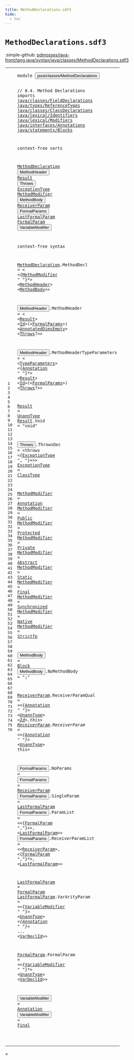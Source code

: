 ```yaml
---
title: MethodDeclarations.sdf3
hide:
  - toc
---
```


# `MethodDeclarations.sdf3`

:simple-github: [pdmosses/java-front/lang.java/syntax/java/classes/MethodDeclarations.sdf3]

[pdmosses/java-front/lang.java/syntax/java/classes/MethodDeclarations.sdf3]: https://github.com/pdmosses/java-front/blob/master/lang.java/syntax/java/classes/MethodDeclarations.sdf3 "The source file on GitHub"

<div class="sdf3"><table class="highlighttable"><tbody><tr><td class="linenos"><div class="linenodiv"><pre><span></span>1
2
3
4
5
6
7
8
9
10
11
12
13
14
15
16
17
18
19
20
21
22
23
24
25
26
27
28
29
30
31
32
33
34
35
36
37
38
39
40
41
42
43
44
45
46
47
48
49
50
51
52
53
54
55
56
57
58
59
60
61
62
63
64
65
66
67
68
69
70
71
72
73
74
75
76
</pre></div></td>
<td class="code"><pre><code><span class="keyword">module</span> <button class="modal-open" id="java/classes/MethodDeclarations_1_8" title="Multi-file references" data-urls="../ClassDeclarations.sdf3/#java/classes/MethodDeclarations_11_3 line 11; ../ConstructorDeclarations.sdf3/#java/classes/MethodDeclarations_9_3 line 9; ../Main.sdf3/#java/classes/MethodDeclarations_8_3 line 8; ../../expressions/LambdaExpressions.sdf3/#java/classes/MethodDeclarations_8_3 line 8; ../../interfaces/InterfaceMethodDeclarations.sdf3/#java/classes/MethodDeclarations_7_3 line 7; ../../statements/LocalVariableDeclarations.sdf3/#java/classes/MethodDeclarations_7_3 line 7; ../../statements/Statements.sdf3/#java/classes/MethodDeclarations_7_3 line 7">java/classes/MethodDeclarations</button>

<span class="layout">// 8.4. Method Declarations</span>
<span class="keyword">imports</span>
  <a href="../FieldDeclarations.sdf3/#java/classes/FieldDeclarations_1_8" id="java/classes/FieldDeclarations_5_3" title="Defined at ../FieldDeclarations.sdf3 line 1">java/classes/FieldDeclarations</a>
  <a href="../../types/ReferenceTypes.sdf3/#java/types/ReferenceTypes_1_8" id="java/types/ReferenceTypes_6_3" title="Defined at ../../types/ReferenceTypes.sdf3 line 1">java/types/ReferenceTypes</a>
  <a href="../ClassDeclarations.sdf3/#java/classes/ClassDeclarations_1_8" id="java/classes/ClassDeclarations_7_3" title="Defined at ../ClassDeclarations.sdf3 line 1">java/classes/ClassDeclarations</a>
  <a href="../../lexical/Identifiers.sdf3/#java/lexical/Identifiers_1_8" id="java/lexical/Identifiers_8_3" title="Defined at ../../lexical/Identifiers.sdf3 line 1">java/lexical/Identifiers</a>
  <a href="../../lexical/Modifiers.sdf3/#java/lexical/Modifiers_1_8" id="java/lexical/Modifiers_9_3" title="Defined at ../../lexical/Modifiers.sdf3 line 1">java/lexical/Modifiers</a>
  <a href="../../interfaces/Annotations.sdf3/#java/interfaces/Annotations_1_8" id="java/interfaces/Annotations_10_3" title="Defined at ../../interfaces/Annotations.sdf3 line 1">java/interfaces/Annotations</a>
  <a href="../../statements/Blocks.sdf3/#java/statements/Blocks_1_8" id="java/statements/Blocks_11_3" title="Defined at ../../statements/Blocks.sdf3 line 1">java/statements/Blocks</a>

<span class="keyword">context-free sorts</span>

  <a href="../ClassDeclarations.sdf3/#MethodDeclaration_64_28" id="MethodDeclaration_15_3" title="Referenced at ../ClassDeclarations.sdf3 line 64">MethodDeclaration</a>
  <button class="modal-open" id="MethodHeader_16_3" title="Multi-file references" data-urls="#MethodHeader_31_28 line 31; ../../interfaces/InterfaceMethodDeclarations.sdf3/#MethodHeader_18_37 line 18">MethodHeader</button>
  <a href="#Result_34_4" id="Result_17_3" title="Referenced at line 34, 37">Result</a>
  <button class="modal-open" id="Throws_18_3" title="Multi-file references" data-urls="#Throws_34_55 line 34, 37; ../ConstructorDeclarations.sdf3/#Throws_25_72 line 25">Throws</button>
  <a href="#ExceptionType_42_32" id="ExceptionType_19_3" title="Referenced at line 42">ExceptionType</a>
  <a href="#MethodModifier_31_5" id="MethodModifier_20_3" title="Referenced at line 31">MethodModifier</a>
  <button class="modal-open" id="MethodBody_21_3" title="Multi-file references" data-urls="#MethodBody_31_43 line 31; ../../interfaces/InterfaceMethodDeclarations.sdf3/#MethodBody_18_52 line 18">MethodBody</button>
  <a href="#ReceiverParam_63_36" id="ReceiverParam_22_3" title="Referenced at line 63, 66">ReceiverParam</a>
  <button class="modal-open" id="FormalParams_23_3" title="Multi-file references" data-urls="#FormalParams_34_18 line 34, 37; ../ConstructorDeclarations.sdf3/#FormalParams_25_56 line 25; ../../expressions/LambdaExpressions.sdf3/#FormalParams_20_45 line 20">FormalParams</button>
  <a href="#LastFormalParam_64_36" id="LastFormalParam_24_3" title="Referenced at line 64, 65, 66">LastFormalParam</a>
  <a href="#FormalParam_65_39" id="FormalParam_25_3" title="Referenced at line 65, 66, 68">FormalParam</a>
  <button class="modal-open" id="VariableModifier_26_3" title="Multi-file references" data-urls="#VariableModifier_69_38 line 69, 71; ../../statements/LocalVariableDeclarations.sdf3/#VariableModifier_19_5 line 19; ../../statements/Statements.sdf3/#VariableModifier_42_30 line 42, 45, 106, 128">VariableModifier</button>

<span class="keyword">context-free syntax</span>
  
  <a href="../ClassDeclarations.sdf3/#MethodDeclaration_64_28" id="MethodDeclaration_30_3" title="Referenced at ../ClassDeclarations.sdf3 line 64">MethodDeclaration</a>.<span class="cons_Constructor"><span id="MethodDecl_30_21" title="Not referenced">MethodDecl</span></span> = &lt;
  &lt;{<a href="#MethodModifier_20_3" id="MethodModifier_31_5" title="Defined at line 20, 45, 46, 47, 48, 49, 50, 51, 52, 53, 54">MethodModifier</a> <span class="cons_Lit">" "</span>}*&gt; &lt;<a href="#MethodHeader_16_3" id="MethodHeader_31_28" title="Defined at line 16, 33, 36">MethodHeader</a>&gt; &lt;<a href="#MethodBody_21_3" id="MethodBody_31_43" title="Defined at line 21, 56, 57">MethodBody</a>&gt;&gt;
  
  <button class="modal-open" id="MethodHeader_33_3" title="Multi-file references" data-urls="#MethodHeader_31_28 line 31; ../../interfaces/InterfaceMethodDeclarations.sdf3/#MethodHeader_18_37 line 18">MethodHeader</button>.<span class="cons_Constructor"><span id="MethodHeader_33_16" title="Not referenced">MethodHeader</span></span> = &lt;
  &lt;<a href="#Result_17_3" id="Result_34_4" title="Defined at line 17, 39, 40">Result</a>&gt; &lt;<a href="../../lexical/Identifiers.sdf3/#Id_15_3" id="Id_34_13" title="Defined at ../../lexical/Identifiers.sdf3 line 15, 23">Id</a>&gt;<span class="cons_String">(</span>&lt;<a href="#FormalParams_23_3" id="FormalParams_34_18" title="Defined at line 23, 62, 63, 64, 65, 66">FormalParams</a>&gt;<span class="cons_String">)</span> &lt;<a href="../../types/ReferenceTypes.sdf3/#AnnotatedDimsEmpty_18_3" id="AnnotatedDimsEmpty_34_34" title="Defined at ../../types/ReferenceTypes.sdf3 line 18, 40">AnnotatedDimsEmpty</a>&gt; &lt;<a href="#Throws_18_3" id="Throws_34_55" title="Defined at line 18, 42">Throws</a>?&gt;&gt;
  
  <button class="modal-open" id="MethodHeader_36_3" title="Multi-file references" data-urls="#MethodHeader_31_28 line 31; ../../interfaces/InterfaceMethodDeclarations.sdf3/#MethodHeader_18_37 line 18">MethodHeader</button>.<span class="cons_Constructor"><span id="MethodHeaderTypeParameters_36_16" title="Not referenced">MethodHeaderTypeParameters</span></span> = &lt;
  &lt;<a href="../ClassDeclarations.sdf3/#TypeParameters_25_3" id="TypeParameters_37_4" title="Defined at ../ClassDeclarations.sdf3 line 25, 50">TypeParameters</a>&gt; &lt;{<a href="../../interfaces/Annotations.sdf3/#Annotation_12_3" id="Annotation_37_22" title="Defined at ../../interfaces/Annotations.sdf3 line 12, 19, 20, 21">Annotation</a> <span class="cons_Lit">" "</span>}*&gt; &lt;<a href="#Result_17_3" id="Result_37_41" title="Defined at line 17, 39, 40">Result</a>&gt; &lt;<a href="../../lexical/Identifiers.sdf3/#Id_15_3" id="Id_37_50" title="Defined at ../../lexical/Identifiers.sdf3 line 15, 23">Id</a>&gt;<span class="cons_String">(</span>&lt;<a href="#FormalParams_23_3" id="FormalParams_37_55" title="Defined at line 23, 62, 63, 64, 65, 66">FormalParams</a>&gt;<span class="cons_String">)</span> &lt;<a href="#Throws_18_3" id="Throws_37_71" title="Defined at line 18, 42">Throws</a>?&gt;&gt;
  
  <a href="#Result_34_4" id="Result_39_3" title="Referenced at line 34, 37">Result</a> = <a href="../FieldDeclarations.sdf3/#UnannType_22_3" id="UnannType_39_12" title="Defined at ../FieldDeclarations.sdf3 line 22, 50, 51">UnannType</a>
  <a href="#Result_34_4" id="Result_40_3" title="Referenced at line 34, 37">Result</a>.<span class="cons_Constructor"><span id="Void_40_10" title="Not referenced">Void</span></span> = <span class="cons_Lit">"void"</span>
  
  <button class="modal-open" id="Throws_42_3" title="Multi-file references" data-urls="#Throws_34_55 line 34, 37; ../ConstructorDeclarations.sdf3/#Throws_25_72 line 25">Throws</button>.<span class="cons_Constructor"><span id="ThrowsDec_42_10" title="Not referenced">ThrowsDec</span></span> = &lt;<span class="cons_String">throws</span> &lt;{<a href="#ExceptionType_19_3" id="ExceptionType_42_32" title="Defined at line 19, 43">ExceptionType</a> <span class="cons_Lit">", "</span>}+&gt;&gt;
  <a href="#ExceptionType_42_32" id="ExceptionType_43_3" title="Referenced at line 42">ExceptionType</a>    = <a href="../../types/ReferenceTypes.sdf3/#ClassType_14_3" id="ClassType_43_22" title="Defined at ../../types/ReferenceTypes.sdf3 line 14, 26, 27">ClassType</a>
  
  <a href="#MethodModifier_31_5" id="MethodModifier_45_3" title="Referenced at line 31">MethodModifier</a> = <a href="../../interfaces/Annotations.sdf3/#Annotation_12_3" id="Annotation_45_20" title="Defined at ../../interfaces/Annotations.sdf3 line 12, 19, 20, 21">Annotation</a>
  <a href="#MethodModifier_31_5" id="MethodModifier_46_3" title="Referenced at line 31">MethodModifier</a> = <a href="../../lexical/Modifiers.sdf3/#Public_14_3" id="Public_46_20" title="Defined at ../../lexical/Modifiers.sdf3 line 14, 29">Public</a>
  <a href="#MethodModifier_31_5" id="MethodModifier_47_3" title="Referenced at line 31">MethodModifier</a> = <a href="../../lexical/Modifiers.sdf3/#Protected_13_3" id="Protected_47_20" title="Defined at ../../lexical/Modifiers.sdf3 line 13, 28">Protected</a>
  <a href="#MethodModifier_31_5" id="MethodModifier_48_3" title="Referenced at line 31">MethodModifier</a> = <a href="../../lexical/Modifiers.sdf3/#Private_12_3" id="Private_48_20" title="Defined at ../../lexical/Modifiers.sdf3 line 12, 27">Private</a>
  <a href="#MethodModifier_31_5" id="MethodModifier_49_3" title="Referenced at line 31">MethodModifier</a> = <a href="../../lexical/Modifiers.sdf3/#Abstract_8_3" id="Abstract_49_20" title="Defined at ../../lexical/Modifiers.sdf3 line 8, 23">Abstract</a>
  <a href="#MethodModifier_31_5" id="MethodModifier_50_3" title="Referenced at line 31">MethodModifier</a> = <a href="../../lexical/Modifiers.sdf3/#Static_15_3" id="Static_50_20" title="Defined at ../../lexical/Modifiers.sdf3 line 15, 30">Static</a>
  <a href="#MethodModifier_31_5" id="MethodModifier_51_3" title="Referenced at line 31">MethodModifier</a> = <a href="../../lexical/Modifiers.sdf3/#Final_10_3" id="Final_51_20" title="Defined at ../../lexical/Modifiers.sdf3 line 10, 25">Final</a>
  <a href="#MethodModifier_31_5" id="MethodModifier_52_3" title="Referenced at line 31">MethodModifier</a> = <a href="../../lexical/Modifiers.sdf3/#Synchronized_17_3" id="Synchronized_52_20" title="Defined at ../../lexical/Modifiers.sdf3 line 17, 34">Synchronized</a>
  <a href="#MethodModifier_31_5" id="MethodModifier_53_3" title="Referenced at line 31">MethodModifier</a> = <a href="../../lexical/Modifiers.sdf3/#Native_11_3" id="Native_53_20" title="Defined at ../../lexical/Modifiers.sdf3 line 11, 26">Native</a>
  <a href="#MethodModifier_31_5" id="MethodModifier_54_3" title="Referenced at line 31">MethodModifier</a> = <a href="../../lexical/Modifiers.sdf3/#Strictfp_16_3" id="Strictfp_54_20" title="Defined at ../../lexical/Modifiers.sdf3 line 16, 31">Strictfp</a>
  
  <button class="modal-open" id="MethodBody_56_3" title="Multi-file references" data-urls="#MethodBody_31_43 line 31; ../../interfaces/InterfaceMethodDeclarations.sdf3/#MethodBody_18_52 line 18">MethodBody</button>         = <a href="../../statements/Blocks.sdf3/#Block_12_3" id="Block_56_24" title="Defined at ../../statements/Blocks.sdf3 line 12, 17">Block</a>
  <button class="modal-open" id="MethodBody_57_3" title="Multi-file references" data-urls="#MethodBody_31_43 line 31; ../../interfaces/InterfaceMethodDeclarations.sdf3/#MethodBody_18_52 line 18">MethodBody</button>.<span class="cons_Constructor"><span id="NoMethodBody_57_14" title="Not referenced">NoMethodBody</span></span> = <span class="cons_Lit">";"</span>
  
  <a href="#ReceiverParam_63_36" id="ReceiverParam_59_3" title="Referenced at line 63, 66">ReceiverParam</a>.<span class="cons_Constructor"><span id="ReceiverParamQual_59_17" title="Not referenced">ReceiverParamQual</span></span> = &lt;&lt;{<a href="../../interfaces/Annotations.sdf3/#Annotation_12_3" id="Annotation_59_40" title="Defined at ../../interfaces/Annotations.sdf3 line 12, 19, 20, 21">Annotation</a> <span class="cons_Lit">" "</span>}*&gt; &lt;<a href="../FieldDeclarations.sdf3/#UnannType_22_3" id="UnannType_59_59" title="Defined at ../FieldDeclarations.sdf3 line 22, 50, 51">UnannType</a>&gt; &lt;<a href="../../lexical/Identifiers.sdf3/#Id_15_3" id="Id_59_71" title="Defined at ../../lexical/Identifiers.sdf3 line 15, 23">Id</a>&gt;<span class="cons_String">.this</span>&gt;
  <a href="#ReceiverParam_63_36" id="ReceiverParam_60_3" title="Referenced at line 63, 66">ReceiverParam</a>.<span class="cons_Constructor"><span id="ReceiverParam_60_17" title="Not referenced">ReceiverParam</span></span>     = &lt;&lt;{<a href="../../interfaces/Annotations.sdf3/#Annotation_12_3" id="Annotation_60_40" title="Defined at ../../interfaces/Annotations.sdf3 line 12, 19, 20, 21">Annotation</a> <span class="cons_Lit">" "</span>}*&gt; &lt;<a href="../FieldDeclarations.sdf3/#UnannType_22_3" id="UnannType_60_59" title="Defined at ../FieldDeclarations.sdf3 line 22, 50, 51">UnannType</a>&gt; <span class="cons_String">this</span>&gt;

  <button class="modal-open" id="FormalParams_62_3" title="Multi-file references" data-urls="#FormalParams_34_18 line 34, 37; ../ConstructorDeclarations.sdf3/#FormalParams_25_56 line 25; ../../expressions/LambdaExpressions.sdf3/#FormalParams_20_45 line 20">FormalParams</button>.<span class="cons_Constructor"><span id="NoParams_62_16" title="Not referenced">NoParams</span></span>          = 
  <button class="modal-open" id="FormalParams_63_3" title="Multi-file references" data-urls="#FormalParams_34_18 line 34, 37; ../ConstructorDeclarations.sdf3/#FormalParams_25_56 line 25; ../../expressions/LambdaExpressions.sdf3/#FormalParams_20_45 line 20">FormalParams</button>                   = <a href="#ReceiverParam_22_3" id="ReceiverParam_63_36" title="Defined at line 22, 59, 60">ReceiverParam</a>
  <button class="modal-open" id="FormalParams_64_3" title="Multi-file references" data-urls="#FormalParams_34_18 line 34, 37; ../ConstructorDeclarations.sdf3/#FormalParams_25_56 line 25; ../../expressions/LambdaExpressions.sdf3/#FormalParams_20_45 line 20">FormalParams</button>.<span class="cons_Constructor"><span id="SingleParam_64_16" title="Not referenced">SingleParam</span></span>       = <a href="#LastFormalParam_24_3" id="LastFormalParam_64_36" title="Defined at line 24, 68, 69">LastFormalParam</a>
  <button class="modal-open" id="FormalParams_65_3" title="Multi-file references" data-urls="#FormalParams_34_18 line 34, 37; ../ConstructorDeclarations.sdf3/#FormalParams_25_56 line 25; ../../expressions/LambdaExpressions.sdf3/#FormalParams_20_45 line 20">FormalParams</button>.<span class="cons_Constructor"><span id="ParamList_65_16" title="Not referenced">ParamList</span></span>         = &lt;&lt;{<a href="#FormalParam_25_3" id="FormalParam_65_39" title="Defined at line 25, 71">FormalParam</a> <span class="cons_Lit">","</span>}+&gt;<span class="cons_String">,</span> &lt;<a href="#LastFormalParam_24_3" id="LastFormalParam_65_60" title="Defined at line 24, 68, 69">LastFormalParam</a>&gt;&gt;
  <button class="modal-open" id="FormalParams_66_3" title="Multi-file references" data-urls="#FormalParams_34_18 line 34, 37; ../ConstructorDeclarations.sdf3/#FormalParams_25_56 line 25; ../../expressions/LambdaExpressions.sdf3/#FormalParams_20_45 line 20">FormalParams</button>.<span class="cons_Constructor"><span id="ReceiverParamList_66_16" title="Not referenced">ReceiverParamList</span></span> = &lt;&lt;<a href="#ReceiverParam_22_3" id="ReceiverParam_66_38" title="Defined at line 22, 59, 60">ReceiverParam</a>&gt;<span class="cons_String">,</span> &lt;{<a href="#FormalParam_25_3" id="FormalParam_66_56" title="Defined at line 25, 71">FormalParam</a> <span class="cons_Lit">","</span>}*&gt;<span class="cons_String">,</span> &lt;<a href="#LastFormalParam_24_3" id="LastFormalParam_66_77" title="Defined at line 24, 68, 69">LastFormalParam</a>&gt;&gt;
  
  <a href="#LastFormalParam_64_36" id="LastFormalParam_68_3" title="Referenced at line 64, 65, 66">LastFormalParam</a>        = <a href="#FormalParam_25_3" id="FormalParam_68_28" title="Defined at line 25, 71">FormalParam</a>
  <a href="#LastFormalParam_64_36" id="LastFormalParam_69_3" title="Referenced at line 64, 65, 66">LastFormalParam</a>.<span class="cons_Constructor"><span id="VarArityParam_69_19" title="Not referenced">VarArityParam</span></span> = &lt;&lt;{<a href="#VariableModifier_26_3" id="VariableModifier_69_38" title="Defined at line 26, 73, 74">VariableModifier</a> <span class="cons_Lit">" "</span>}*&gt; &lt;<a href="../FieldDeclarations.sdf3/#UnannType_22_3" id="UnannType_69_63" title="Defined at ../FieldDeclarations.sdf3 line 22, 50, 51">UnannType</a>&gt; &lt;{<a href="../../interfaces/Annotations.sdf3/#Annotation_12_3" id="Annotation_69_76" title="Defined at ../../interfaces/Annotations.sdf3 line 12, 19, 20, 21">Annotation</a> <span class="cons_Lit">" "</span>}*&gt; <span class="cons_String">...</span> &lt;<a href="../FieldDeclarations.sdf3/#VarDeclId_18_3" id="VarDeclId_69_99" title="Defined at ../FieldDeclarations.sdf3 line 18, 31, 32">VarDeclId</a>&gt;&gt;
    
  <a href="#FormalParam_65_39" id="FormalParam_71_3" title="Referenced at line 65, 66, 68">FormalParam</a>.<span class="cons_Constructor"><span id="FormalParam_71_15" title="Not referenced">FormalParam</span></span> = &lt;&lt;{<a href="#VariableModifier_26_3" id="VariableModifier_71_32" title="Defined at line 26, 73, 74">VariableModifier</a> <span class="cons_Lit">" "</span>}*&gt; &lt;<a href="../FieldDeclarations.sdf3/#UnannType_22_3" id="UnannType_71_57" title="Defined at ../FieldDeclarations.sdf3 line 22, 50, 51">UnannType</a>&gt; &lt;<a href="../FieldDeclarations.sdf3/#VarDeclId_18_3" id="VarDeclId_71_69" title="Defined at ../FieldDeclarations.sdf3 line 18, 31, 32">VarDeclId</a>&gt;&gt;
  
  <button class="modal-open" id="VariableModifier_73_3" title="Multi-file references" data-urls="#VariableModifier_69_38 line 69, 71; ../../statements/LocalVariableDeclarations.sdf3/#VariableModifier_19_5 line 19; ../../statements/Statements.sdf3/#VariableModifier_42_30 line 42, 45, 106, 128">VariableModifier</button> = <a href="../../interfaces/Annotations.sdf3/#Annotation_12_3" id="Annotation_73_22" title="Defined at ../../interfaces/Annotations.sdf3 line 12, 19, 20, 21">Annotation</a>
  <button class="modal-open" id="VariableModifier_74_3" title="Multi-file references" data-urls="#VariableModifier_69_38 line 69, 71; ../../statements/LocalVariableDeclarations.sdf3/#VariableModifier_19_5 line 19; ../../statements/Statements.sdf3/#VariableModifier_42_30 line 42, 45, 106, 128">VariableModifier</button> = <a href="../../lexical/Modifiers.sdf3/#Final_10_3" id="Final_74_22" title="Defined at ../../lexical/Modifiers.sdf3 line 10, 25">Final</a>
  
  
</code></pre></td></tr></tbody></table></div>

<div id="modal">
  <div id="modal-content">
    <span id="modal-close">&times;</span>
    <h2 id="modal-h2"></h2>
    <p  id="modal-p"></p>
    <ul id="modal-ul"></ul>
  </div>
</div>
